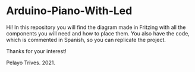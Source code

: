 # Arduino-Piano-With-Led

Hi! In this repository you will find the diagram made in Fritzing with all the components you will need and how to place them.
You also have the code, which is commented in Spanish, so you can replicate the project.

Thanks for your interest!

Pelayo Trives. 2021.
